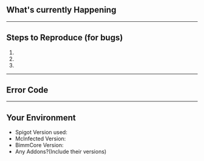 <!--- Provide a general summary of the issue in the Title above -->

## What's currently Happening
<!--- Tell me what happens instead of the expected behavior -->


----
## Steps to Reproduce (for bugs)
<!--- Provide a link to a live example, or an unambiguous set of steps to -->
<!--- reproduce this bug. Include code to reproduce, if relevant -->
1.

2.

3.

----
## Error Code
<!--- Please put the error in some [CODE][/CODE] tags -->


----
## Your Environment
* Spigot Version used:
* McInfected Version:
* BimmCore Version:
* Any Addons?(Include their versions)
